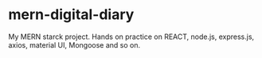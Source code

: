# mern-digital-diary
My MERN starck project. Hands on practice on REACT, node.js, express.js, axios, material UI, Mongoose and so on.
